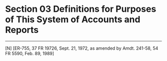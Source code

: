 # Section 03   Definitions for Purposes of This System of Accounts and Reports


---

[N] [ER-755, 37 FR 19726, Sept. 21, 1972, as amended by Amdt. 241-58, 54 FR 5590, Feb. 89, 1989]



